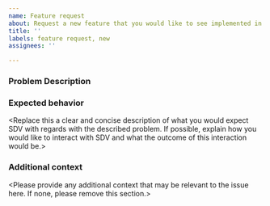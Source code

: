 ```yaml
---
name: Feature request
about: Request a new feature that you would like to see implemented in SDV
title: ''
labels: feature request, new
assignees: ''

---
```


### Problem Description

<Replace this with a description of the problem that you think SDV should be able to solve and is not solving already>

### Expected behavior

<Replace this a clear and concise description of what you would expect SDV with regards with the described problem. If possible, explain how you would like to interact with SDV and what the outcome of this interaction would be.>

### Additional context

<Please provide any additional context that may be relevant to the issue here. If none, please remove this section.>
